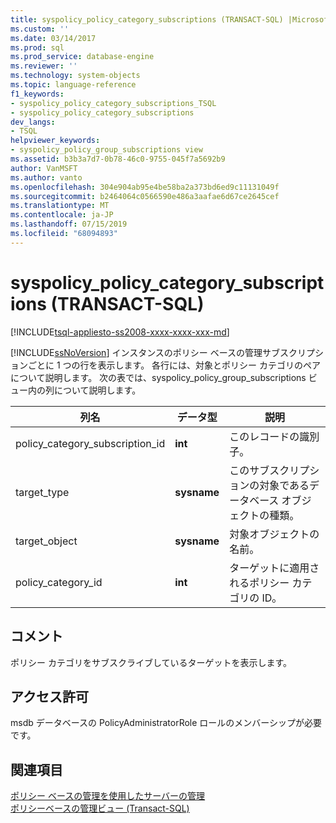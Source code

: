 ```yaml
---
title: syspolicy_policy_category_subscriptions (TRANSACT-SQL) |Microsoft Docs
ms.custom: ''
ms.date: 03/14/2017
ms.prod: sql
ms.prod_service: database-engine
ms.reviewer: ''
ms.technology: system-objects
ms.topic: language-reference
f1_keywords:
- syspolicy_policy_category_subscriptions_TSQL
- syspolicy_policy_category_subscriptions
dev_langs:
- TSQL
helpviewer_keywords:
- syspolicy_policy_group_subscriptions view
ms.assetid: b3b3a7d7-0b78-46c0-9755-045f7a5692b9
author: VanMSFT
ms.author: vanto
ms.openlocfilehash: 304e904ab95e4be58ba2a373bd6ed9c11131049f
ms.sourcegitcommit: b2464064c0566590e486a3aafae6d67ce2645cef
ms.translationtype: MT
ms.contentlocale: ja-JP
ms.lasthandoff: 07/15/2019
ms.locfileid: "68094893"
---
```

# <a name="syspolicypolicycategorysubscriptions-transact-sql"></a>syspolicy_policy_category_subscriptions (TRANSACT-SQL)
[!INCLUDE[tsql-appliesto-ss2008-xxxx-xxxx-xxx-md](../../includes/tsql-appliesto-ss2008-xxxx-xxxx-xxx-md.md)]

  [!INCLUDE[ssNoVersion](../../includes/ssnoversion-md.md)] インスタンスのポリシー ベースの管理サブスクリプションごとに 1 つの行を表示します。 各行には、対象とポリシー カテゴリのペアについて説明します。 次の表では、syspolicy_policy_group_subscriptions ビュー内の列について説明します。  
  
|列名|データ型|説明|  
|-----------------|---------------|-----------------|  
|policy_category_subscription_id|**int**|このレコードの識別子。|  
|target_type|**sysname**|このサブスクリプションの対象であるデータベース オブジェクトの種類。|  
|target_object|**sysname**|対象オブジェクトの名前。|  
|policy_category_id|**int**|ターゲットに適用されるポリシー カテゴリの ID。|  
  
## <a name="remarks"></a>コメント  
 ポリシー カテゴリをサブスクライブしているターゲットを表示します。  
  
## <a name="permissions"></a>アクセス許可  
 msdb データベースの PolicyAdministratorRole ロールのメンバーシップが必要です。  
  
## <a name="see-also"></a>関連項目  
 [ポリシー ベースの管理を使用したサーバーの管理](../../relational-databases/policy-based-management/administer-servers-by-using-policy-based-management.md)   
 [ポリシーベースの管理ビュー &#40;Transact-SQL&#41;](../../relational-databases/system-catalog-views/policy-based-management-views-transact-sql.md)  
  
  
